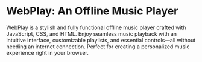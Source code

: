 # WebPlay: An Offline Music Player
WebPlay is a stylish and fully functional offline music player crafted with JavaScript, CSS, and HTML. Enjoy seamless music playback with an intuitive interface, customizable playlists, and essential controls—all without needing an internet connection. Perfect for creating a personalized music experience right in your browser.
